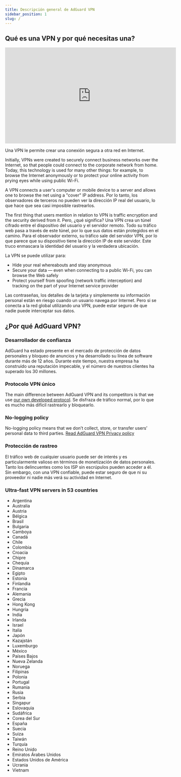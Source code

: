 ```yaml
---
title: Descripción general de AdGuard VPN
sidebar_position: 1
slug: /
---
```


## Qué es una VPN y por qué necesitas una?

<iframe width="560" height="315" class="youtube-video" src="https://www.youtube-nocookie.com/embed/7149L3xPmSE" title="YouTube video player" frameborder="0" allow="accelerometer; autoplay; clipboard-write; encrypted-media; gyroscope; picture-in-picture" allowfullscreen></iframe>

Una VPN le permite crear una conexión segura a otra red en Internet.

Initially, VPNs were created to securely connect business networks over the Internet, so that people could connect to the corporate network from home. Today, this technology is used for many other things: for example, to browse the Internet anonymously or to protect your online activity from prying eyes while using public Wi-Fi.

A VPN connects a user's computer or mobile device to a server and allows one to browse the net using a "cover" IP address. Por lo tanto, los observadores de terceros no pueden ver la dirección IP real del usuario, lo que hace que sea casi imposible rastrearlos.

The first thing that users mention in relation to VPN is traffic encryption and the security derived from it. Pero, ¿qué significa? Una VPN crea un túnel cifrado entre el dispositivo del usuario y el servidor remoto. Todo su tráfico web pasa a través de este túnel, por lo que sus datos están protegidos en el camino. Para el observador externo, su tráfico sale del servidor VPN, por lo que parece que su dispositivo tiene la dirección IP de este servidor. Este truco enmascara la identidad del usuario y la verdadera ubicación.

La VPN se puede utilizar para:

- Hide your real whereabouts and stay anonymous
- Secure your data — even when connecting to a public Wi-Fi, you can browse the Web safely
- Protect yourself from spoofing (network traffic interception) and tracking on the part of your Internet service provider

Las contraseñas, los detalles de la tarjeta y simplemente su información personal están en riesgo cuando un usuario navega por Internet. Pero si se conecta a la red global utilizando una VPN, puede estar seguro de que nadie puede interceptar sus datos.

## ¿Por qué AdGuard VPN?

### Desarrollador de confianza

AdGuard ha estado presente en el mercado de protección de datos personales y bloqueo de anuncios y ha desarrollado su línea de software durante más de 12 años. Durante este tiempo, nuestra empresa ha construido una reputación impecable, y el número de nuestros clientes ha superado los 30 millones.

### Protocolo VPN único

The main difference between AdGuard VPN and its competitors is that we use [our own developed protocol](/general/adguard-vpn-protocol). Se disfraza de tráfico normal, por lo que es mucho más difícil rastrearlo y bloquearlo.

### No-logging policy

No-logging policy means that we don’t collect, store, or transfer users’ personal data to third parties. [Read AdGuard VPN Privacy policy](https://adguard-vpn.com/privacy.html)

### Protección de rastreo

El tráfico web de cualquier usuario puede ser de interés y es particularmente valioso en términos de monetización de datos personales. Tanto los delincuentes como los ISP sin escrúpulos pueden acceder a él. Sin embargo, con una VPN confiable, puede estar seguro de que ni su proveedor ni nadie más verá su actividad en Internet.

### Ultra-fast VPN servers in 53 countries

- Argentina
- Australia
- Austria
- Bélgica
- Brasil
- Bulgaria
- Camboya
- Canadá
- Chile
- Colombia
- Croacia
- Chipre
- Chequia
- Dinamarca
- Egipto
- Estonia
- Finlandia
- Francia
- Alemania
- Grecia
- Hong Kong
- Hungría
- India
- Irlanda
- Israel
- Italia
- Japón
- Kazajstán
- Luxemburgo
- México
- Países Bajos
- Nueva Zelanda
- Noruega
- Filipinas
- Polonia
- Portugal
- Rumania
- Rusia
- Serbia
- Singapur
- Eslovaquia
- Sudáfrica
- Corea del Sur
- España
- Suecia
- Suiza
- Taiwán
- Turquía
- Reino Unido
- Emiratos Árabes Unidos
- Estados Unidos de América
- Ucrania
- Vietnam
